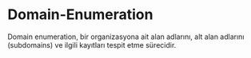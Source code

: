 # Domain-Enumeration
Domain enumeration, bir organizasyona ait alan adlarını, alt alan adlarını (subdomains) ve ilgili kayıtları tespit etme sürecidir.
